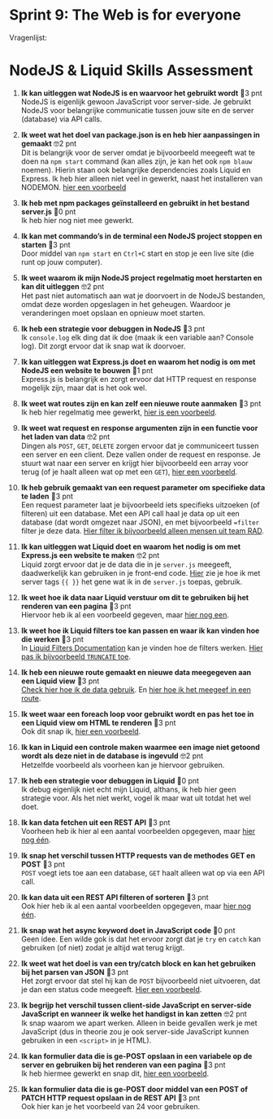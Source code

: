 # Sprint 9: The Web is for everyone

Vragenlijst:

# NodeJS & Liquid Skills Assessment

1. **Ik kan uitleggen wat NodeJS is en waarvoor het gebruikt wordt** 🍗3 pnt  
   NodeJS is eigenlijk gewoon JavaScript voor server-side. Je gebruikt NodeJS voor belangrijke communicatie tussen jouw site en de server (database) via API calls.

2. **Ik weet wat het doel van package.json is en heb hier aanpassingen in gemaakt** 🤓2 pnt  
   Dit is belangrijk voor de server omdat je bijvoorbeeld meegeeft wat te doen na `npm start` command (kan alles zijn, je kan het ook `npm blauw` noemen). Hierin staan ook belangrijke dependencies zoals Liquid en       Express. Ik heb hier alleen niet veel in gewerkt, naast het installeren van NODEMON. [hier een voorbeeld](https://github.com/Lutrian1/the-web-is-for-everyone-interactive-functionality/issues/14)

3. **Ik heb met npm packages geïnstalleerd en gebruikt in het bestand server.js** 🫣0 pnt  
   Ik heb hier nog niet mee gewerkt.

4. **Ik kan met commando’s in de terminal een NodeJS project stoppen en starten** 🍗3 pnt  
   Door middel van `npm start` en `Ctrl+C` start en stop je een live site (die runt op jouw computer).

5. **Ik weet waarom ik mijn NodeJS project regelmatig moet herstarten en kan dit uitleggen** 🤓2 pnt  
   Het past niet automatisch aan wat je doorvoert in de NodeJS bestanden, omdat deze worden opgeslagen in het geheugen. Waardoor je veranderingen moet opslaan en opnieuw moet starten.

6. **Ik heb een strategie voor debuggen in NodeJS** 🍗3 pnt  
   Ik `console.log` elk ding dat ik doe (maak ik een variable aan? Console log). Dit zorgt ervoor dat ik snap wat ik doorvoer.

7. **Ik kan uitleggen wat Express.js doet en waarom het nodig is om met NodeJS een website te bouwen** 🫣1 pnt  
   Express.js is belangrijk en zorgt ervoor dat HTTP request en response mogelijk zijn, maar dat is het ook wel.

8. **Ik weet wat routes zijn en kan zelf een nieuwe route aanmaken** 🍗3 pnt  
   Ik heb hier regelmatig mee gewerkt, [hier is een voorbeeld](https://github.com/Lutrian1/the-web-is-for-everyone-interactive-functionality/blob/b44bcd4fd56e78eb0b76539397e0c31af628329e/server.js#L47-L54).

9. **Ik weet wat request en response argumenten zijn in een functie voor het laden van data** 🤓2 pnt  
   Dingen als `POST`, `GET`, `DELETE` zorgen ervoor dat je communiceert tussen een server en een client. Deze vallen onder de request en response. Je stuurt wat naar een server en krijgt hier bijvoorbeeld een array voor terug (of je haalt alleen wat op met een `GET`), [hier een voorbeeld](https://github.com/Lutrian1/connect-your-tribe-squad-page/blob/ee249a211fb8104629703a56ec8a8b9dc04012b8/server.js#L47-L60).

10. **Ik heb gebruik gemaakt van een request parameter om specifieke data te laden** 🍗3 pnt  
   Een request parameter laat je bijvoorbeeld iets specifieks uitzoeken (of filteren) uit een database. Met een API call haal je data op uit een database (dat wordt omgezet naar JSON), en met bijvoorbeeld `=filter` filter je deze data. [Hier filter ik bijvoorbeeld alleen mensen uit team RAD](https://github.com/Lutrian1/connect-your-tribe-squad-page/blob/ee249a211fb8104629703a56ec8a8b9dc04012b8/server.js#L99).

11. **Ik kan uitleggen wat Liquid doet en waarom het nodig is om met Express.js een website te maken** 🤓2 pnt  
   Liquid zorgt ervoor dat je de data die in je `server.js` meegeeft, daadwerkelijk kan gebruiken in je front-end code. [Hier](https://github.com/Lutrian1/the-web-is-for-everyone-interactive-functionality/blob/b44bcd4fd56e78eb0b76539397e0c31af628329e/views/index.liquid#L36-L47) zie je hoe ik met server tags `{{ }}` het gene wat ik in de `server.js` toepas, gebruik.

12. **Ik weet hoe ik data naar Liquid verstuur om dit te gebruiken bij het renderen van een pagina** 🍗3 pnt  
    Hiervoor heb ik al een voorbeeld gegeven, maar [hier nog een](https://github.com/SuleymanHG/connect-your-tribe-team-squad-page/blob/b94a7b69ee1724f81acf2bb67d80d2db36ffccda/views/statische-main-pages/birthdate.liquid#L9-L19).

13. **Ik weet hoe ik Liquid filters toe kan passen en waar ik kan vinden hoe die werken** 🍗3 pnt  
   In [Liquid Filters Documentation](https://shopify.dev/docs/api/liquid/filters) kan je vinden hoe de filters werken. [Hier pas ik bijvoorbeeld `TRUNCATE` toe](https://github.com/Lutrian1/the-web-is-for-everyone-interactive-functionality/blob/b44bcd4fd56e78eb0b76539397e0c31af628329e/views/index.liquid#L39).

14. **Ik heb een nieuwe route gemaakt en nieuwe data meegegeven aan een Liquid view** 🍗3 pnt  
   [Check hier hoe ik de data gebruik](https://github.com/Lutrian1/the-web-is-for-everyone-interactive-functionality/blob/b44bcd4fd56e78eb0b76539397e0c31af628329e/views/index.liquid#L35-L58). En [hier hoe ik het meegeef in een route](https://github.com/Lutrian1/the-web-is-for-everyone-interactive-functionality/blob/b44bcd4fd56e78eb0b76539397e0c31af628329e/server.js#L42).

15. **Ik weet waar een foreach loop voor gebruikt wordt en pas het toe in een Liquid view om HTML te renderen** 🍗3 pnt  
   Ook dit snap ik, [hier een voorbeeld](https://github.com/Lutrian1/the-web-is-for-everyone-interactive-functionality/blob/b44bcd4fd56e78eb0b76539397e0c31af628329e/views/mygiftpage.liquid#L6-L19).

16. **Ik kan in Liquid een controle maken waarmee een image niet getoond wordt als deze niet in de database is ingevuld** 🤓2 pnt  
    Hetzelfde voorbeeld als voorheen kan je hiervoor gebruiken.

17. **Ik heb een strategie voor debuggen in Liquid** 🫣0 pnt  
   Ik debug eigenlijk niet echt mijn Liquid, althans, ik heb hier geen strategie voor. Als het niet werkt, vogel ik maar wat uit totdat het wel doet.

18. **Ik kan data fetchen uit een REST API** 🍗3 pnt  
    Voorheen heb ik hier al een aantal voorbeelden opgegeven, maar [hier nog één](https://github.com/Lutrian1/the-web-is-for-everyone-interactive-functionality/blob/b44bcd4fd56e78eb0b76539397e0c31af628329e/server.js#L92-L93).

19. **Ik snap het verschil tussen HTTP requests van de methodes GET en POST** 🍗3 pnt  
   `POST` voegt iets toe aan een database, `GET` haalt alleen wat op via een API call.

20. **Ik kan data uit een REST API filteren of sorteren** 🍗3 pnt  
    Ook hier heb ik al een aantal voorbeelden opgegeven, maar [hier nog één](https://github.com/Lutrian1/the-web-is-for-everyone-interactive-functionality/blob/b44bcd4fd56e78eb0b76539397e0c31af628329e/server.js#L75).

21. **Ik snap wat het async keyword doet in JavaScript code** 🫣0 pnt  
   Geen idee. Een wilde gok is dat het ervoor zorgt dat je `try` en `catch` kan gebruiken (of niet) zodat je altijd wat terug krijgt.

22. **Ik weet wat het doel is van een try/catch block en kan het gebruiken bij het parsen van JSON** 🍗3 pnt  
   Het zorgt ervoor dat stel hij kan de `POST` bijvoorbeeld niet uitvoeren, dat je dan een status code meegeeft. [Hier een voorbeeld](https://github.com/Lutrian1/the-web-is-for-everyone-interactive-functionality/blob/b44bcd4fd56e78eb0b76539397e0c31af628329e/server.js#L120-L147).

23. **Ik begrijp het verschil tussen client-side JavaScript en server-side JavaScript en wanneer ik welke het handigst in kan zetten** 🤓2 pnt  
   Ik snap waarom we apart werken. Alleen in beide gevallen werk je met JavaScript (dus in theorie zou je ook server-side JavaScript kunnen gebruiken in een `<script>` in je HTML).

24. **Ik kan formulier data die is ge-POST opslaan in een variabele op de server en gebruiken bij het renderen van een pagina** 🍗3 pnt  
   Ik heb hiermee gewerkt en snap dit, [hier een voorbeeld](https://github.com/Lutrian1/the-web-is-for-everyone-interactive-functionality/blob/b44bcd4fd56e78eb0b76539397e0c31af628329e/server.js#L71-L103).

25. **Ik kan formulier data die is ge-POST door middel van een POST of PATCH HTTP request opslaan in de REST API** 🍗3 pnt  
   Ook hier kan je het voorbeeld van 24 voor gebruiken.
